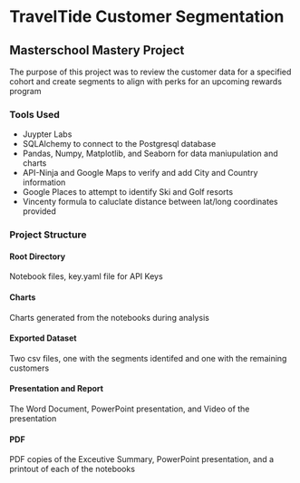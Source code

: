 # TravelTide Customer Segmentation

## Masterschool Mastery Project

The purpose of this project was to review the customer data for a specified cohort and create segments to align with perks for an upcoming rewards program

### Tools Used
<ul>
    <li>Juypter Labs</li>
    <li>SQLAlchemy to connect to the Postgresql database</li>
    <li>Pandas, Numpy, Matplotlib, and Seaborn for data maniupulation and charts</li>
    <li>API-Ninja and Google Maps to verify and add City and Country information</li>
    <li>Google Places to attempt to identify Ski and Golf resorts</li>
    <li>Vincenty formula to caluclate distance between lat/long coordinates provided</li>
</ul>

### Project Structure

#### Root Directory
Notebook files, key.yaml file for API Keys
#### Charts
Charts generated from the notebooks during analysis
#### Exported Dataset
Two csv files, one with the segments identifed and one with the remaining customers
#### Presentation and Report
The Word Document, PowerPoint presentation, and Video of the presentation
#### PDF
PDF copies of the Exceutive Summary, PowerPoint presentation, and a printout of each of the notebooks

 
